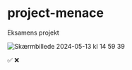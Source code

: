 # project-menace

Eksamens projekt

![Skærmbillede 2024-05-13 kl  14 59 39](https://github.com/omar-eaa/project-menace/assets/143701116/cd46a84a-9740-4911-842f-26727eab2fea)

<!-- check list   today: lørdag -->

  <!--kl:22:30👇  -->

<!-- * header make better/fix and clone it to all pages ❌ -->
<!-- make all pages have nice font and spacing ❌ -->
<!-- make cap.html page done ❌-->
<!--* make chekout page to all 6 product  ❌ -->
<!-- make link work on all pages❌ -->

✅
❌
